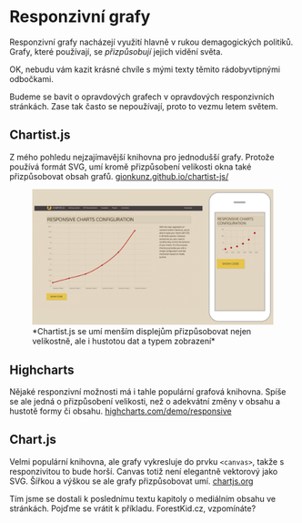 # Responzivní grafy

Responzivní grafy nacházejí využití hlavně v rukou demagogických politiků. Grafy, které používají, se *přizpůsobují* jejich vidění světa.

OK, nebudu vám kazit krásné chvíle s mými texty těmito rádobyvtipnými odbočkami. 

Budeme se bavit o opravdových grafech v opravdových responzivních stránkách. Zase tak často se nepoužívají, proto to vezmu letem světem.

## Chartist.js

Z mého pohledu nejzajímavější knihovna pro jednodušší grafy. Protože používá formát SVG, umí kromě přizpůsobení velikosti okna také přizpůsobovat obsah grafů. [gionkunz.github.io/chartist-js/](https://gionkunz.github.io/chartist-js/)

<figure>
<img src="dist/images/original/chartist-js.jpg" alt="Chartist.js">
<figcaption markdown="1">    
*Chartist.js se umí menším displejům přizpůsobovat nejen velikostně, ale i hustotou dat a typem  zobrazení*
</figcaption> 
</figure>

## Highcharts

Nějaké responzivní možnosti má i tahle populární grafová knihovna. Spíše se ale jedná o přizpůsobení velikosti, než o adekvátní změny v obsahu a hustotě formy či obsahu. [highcharts.com/demo/responsive](http://www.highcharts.com/demo/responsive)

## Chart.js

Velmi populární knihovna, ale grafy vykresluje do prvku `<canvas>`, takže s responzivitou to bude horší. Canvas totiž není elegantně vektorový jako SVG. Šířkou a výškou se ale grafy přizpůsobovat umí. [chartjs.org](http://www.chartjs.org/)

<div class="ebook-only" markdown="1">
  Tím jsme se dostali k poslednímu textu kapitoly o mediálním obsahu ve stránkách. Pojďme se vrátit k příkladu. ForestKid.cz, vzpomínáte?
</div>
